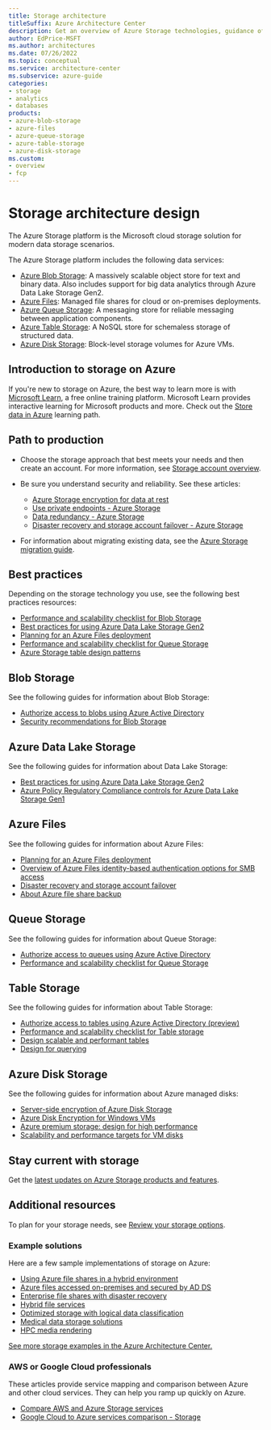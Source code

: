 ```yaml
---
title: Storage architecture
titleSuffix: Azure Architecture Center
description: Get an overview of Azure Storage technologies, guidance offerings, solution ideas, and reference architectures.  
author: EdPrice-MSFT
ms.author: architectures 
ms.date: 07/26/2022
ms.topic: conceptual
ms.service: architecture-center
ms.subservice: azure-guide
categories:
- storage
- analytics
- databases
products:
- azure-blob-storage
- azure-files
- azure-queue-storage
- azure-table-storage
- azure-disk-storage
ms.custom: 
- overview
- fcp
--- 
```


# Storage architecture design

The Azure Storage platform is the Microsoft cloud storage solution for modern data storage scenarios.  

The Azure Storage platform includes the following data services:

- [Azure Blob Storage](https://azure.microsoft.com/services/storage/blobs): A massively scalable object store for text and binary data. Also includes support for big data analytics through Azure Data Lake Storage Gen2.
- [Azure Files](https://azure.microsoft.com/services/storage/files): Managed file shares for cloud or on-premises deployments.
- [Azure Queue Storage](https://azure.microsoft.com/services/storage/queues): A messaging store for reliable messaging between application components.
- [Azure Table Storage](https://azure.microsoft.com/services/storage/tables): A NoSQL store for schemaless storage of structured data.
- [Azure Disk Storage](https://azure.microsoft.com/services/storage/disks): Block-level storage volumes for Azure VMs.

## Introduction to storage on Azure
If you're new to storage on Azure, the best way to learn more is with [Microsoft Learn](/learn/?WT.mc_id=learnaka), a free online training platform. Microsoft Learn provides interactive learning for Microsoft products and more. Check out the 
[Store data in Azure](/learn/paths/store-data-in-azure) learning path. 

## Path to production
- Choose the storage approach that best meets your needs and then create an account. For more information, see [Storage account overview](/azure/storage/common/storage-account-overview?toc=/azure%2farchitecture%2ftoc.json&bc=/azure%2farchitecture%2fbread%2ftoc.json). 

- Be sure you understand security and reliability. See these articles: 
  - [Azure Storage encryption for data at rest](/azure/storage/common/storage-service-encryption?toc=/azure%2farchitecture%2ftoc.json&bc=/azure%2farchitecture%2fbread%2ftoc.json)
  - [Use private endpoints - Azure Storage](/azure/storage/common/storage-private-endpoints?toc=/azure%2farchitecture%2ftoc.json&bc=/azure%2farchitecture%2fbread%2ftoc.json)
  - [Data redundancy - Azure Storage](/azure/storage/common/storage-redundancy?toc=/azure%2farchitecture%2ftoc.json&bc=/azure%2farchitecture%2fbread%2ftoc.json) 
  - [Disaster recovery and storage account failover - Azure Storage](/azure/storage/common/storage-disaster-recovery-guidance?toc=/azure%2farchitecture%2ftoc.json&bc=/azure%2farchitecture%2fbread%2ftoc.json)

- For information about migrating existing data, see the [Azure Storage migration guide](/azure/storage/common/storage-migration-overview?toc=/azure%2farchitecture%2ftoc.json&bc=/azure%2farchitecture%2fbread%2ftoc.json). 

## Best practices
Depending on the storage technology you use, see the following best practices resources:
- [Performance and scalability checklist for Blob Storage](/azure/storage/blobs/storage-performance-checklist?toc=/azure%2farchitecture%2ftoc.json&bc=/azure%2farchitecture%2fbread%2ftoc.json) 
- [Best practices for using Azure Data Lake Storage Gen2](/azure/storage/blobs/data-lake-storage-best-practices?toc=/azure%2farchitecture%2ftoc.json&bc=/azure%2farchitecture%2fbread%2ftoc.json) 
- [Planning for an Azure Files deployment](/azure/storage/files/storage-files-planning?toc=/azure%2farchitecture%2ftoc.json&bc=/azure%2farchitecture%2fbread%2ftoc.json)
- [Performance and scalability checklist for Queue Storage](/azure/storage/queues/storage-performance-checklist?toc=/azure%2farchitecture%2ftoc.json&bc=/azure%2farchitecture%2fbread%2ftoc.json)  
- [Azure Storage table design patterns](/azure/storage/tables/table-storage-design-patterns?toc=/azure%2farchitecture%2ftoc.json&bc=/azure%2farchitecture%2fbread%2ftoc.json) 

## Blob Storage
See the following guides for information about Blob Storage:
- [Authorize access to blobs using Azure Active Directory](/azure/storage/blobs/authorize-access-azure-active-directory)
- [Security recommendations for Blob Storage](/azure/storage/blobs/security-recommendations)

## Azure Data Lake Storage
See the following guides for information about Data Lake Storage:
- [Best practices for using Azure Data Lake Storage Gen2](/azure/storage/blobs/data-lake-storage-best-practices?toc=https%3A%2F%2Freview.docs.microsoft.com/azure%2Farchitecture%2Ftoc.json&bc=https%3A%2F%2Freview.docs.microsoft.com/azure%2Farchitecture%2Fbread%2Ftoc.json)
- [Azure Policy Regulatory Compliance controls for Azure Data Lake Storage Gen1](/azure/data-lake-store/security-controls-policy?toc=https%3A%2F%2Freview.docs.microsoft.com/azure%2Farchitecture%2Ftoc.json&bc=https%3A%2F%2Freview.docs.microsoft.com/azure%2Farchitecture%2Fbread%2Ftoc.json)

## Azure Files
See the following guides for information about Azure Files: 
- [Planning for an Azure Files deployment](/azure/storage/files/storage-files-planning?toc=https%3A%2F%2Freview.docs.microsoft.com/azure%2Farchitecture%2Ftoc.json&bc=https%3A%2F%2Freview.docs.microsoft.com/azure%2Farchitecture%2Fbread%2Ftoc.json)
- [Overview of Azure Files identity-based authentication options for SMB access](/azure/storage/files/storage-files-active-directory-overview?toc=https%3A%2F%2Freview.docs.microsoft.com/azure%2Farchitecture%2Ftoc.json&bc=https%3A%2F%2Freview.docs.microsoft.com/azure%2Farchitecture%2Fbread%2Ftoc.json)
- [Disaster recovery and storage account failover](/azure/storage/common/storage-disaster-recovery-guidance?toc=https%3A%2F%2Freview.docs.microsoft.com/azure%2Farchitecture%2Ftoc.json&bc=https%3A%2F%2Freview.docs.microsoft.com/azure%2Farchitecture%2Fbread%2Ftoc.json)
- [About Azure file share backup](/azure/backup/azure-file-share-backup-overview?toc=https%3A%2F%2Freview.docs.microsoft.com/azure%2Farchitecture%2Ftoc.json&bc=https%3A%2F%2Freview.docs.microsoft.com/azure%2Farchitecture%2Fbread%2Ftoc.json)

## Queue Storage
See the following guides for information about Queue Storage: 
- [Authorize access to queues using Azure Active Directory](/azure/storage/queues/authorize-access-azure-active-directory?toc=https%3A%2F%2Freview.docs.microsoft.com/azure%2Farchitecture%2Ftoc.json&bc=https%3A%2F%2Freview.docs.microsoft.com/azure%2Farchitecture%2Fbread%2Ftoc.json)
- [Performance and scalability checklist for Queue Storage](/azure/storage/queues/storage-performance-checklist?toc=https%3A%2F%2Freview.docs.microsoft.com/azure%2Farchitecture%2Ftoc.json&bc=https%3A%2F%2Freview.docs.microsoft.com/azure%2Farchitecture%2Fbread%2Ftoc.json)

## Table Storage
See the following guides for information about Table Storage:
- [Authorize access to tables using Azure Active Directory (preview)](/azure/storage/tables/authorize-access-azure-active-directory?toc=https%3A%2F%2Freview.docs.microsoft.com/azure%2Farchitecture%2Ftoc.json&bc=https%3A%2F%2Freview.docs.microsoft.com/azure%2Farchitecture%2Fbread%2Ftoc.json)
- [Performance and scalability checklist for Table storage](/azure/storage/tables/storage-performance-checklist?toc=https%3A%2F%2Freview.docs.microsoft.com/azure%2Farchitecture%2Ftoc.json&bc=https%3A%2F%2Freview.docs.microsoft.com/azure%2Farchitecture%2Fbread%2Ftoc.json)
- [Design scalable and performant tables](/azure/storage/tables/table-storage-design?toc=https%3A%2F%2Freview.docs.microsoft.com/azure%2Farchitecture%2Ftoc.json&bc=https%3A%2F%2Freview.docs.microsoft.com/azure%2Farchitecture%2Fbread%2Ftoc.json)
- [Design for querying](/azure/storage/tables/table-storage-design-for-query?toc=https%3A%2F%2Freview.docs.microsoft.com/azure%2Farchitecture%2Ftoc.json&bc=https%3A%2F%2Freview.docs.microsoft.com/azure%2Farchitecture%2Fbread%2Ftoc.json)

## Azure Disk Storage
See the following guides for information about Azure managed disks:
- [Server-side encryption of Azure Disk Storage](/azure/virtual-machines/disk-encryption?toc=https%3A%2F%2Freview.docs.microsoft.com/azure%2Farchitecture%2Ftoc.json&bc=https%3A%2F%2Freview.docs.microsoft.com/azure%2Farchitecture%2Fbread%2Ftoc.json)
- [Azure Disk Encryption for Windows VMs](/azure/virtual-machines/windows/disk-encryption-overview?toc=https%3A%2F%2Freview.docs.microsoft.com/azure%2Farchitecture%2Ftoc.json&bc=https%3A%2F%2Freview.docs.microsoft.com/azure%2Farchitecture%2Fbread%2Ftoc.json)
- [Azure premium storage: design for high performance](/azure/virtual-machines/premium-storage-performance?toc=https%3A%2F%2Freview.docs.microsoft.com/azure%2Farchitecture%2Ftoc.json&bc=https%3A%2F%2Freview.docs.microsoft.com/azure%2Farchitecture%2Fbread%2Ftoc.json)
- [Scalability and performance targets for VM disks](/azure/virtual-machines/disks-scalability-targets?toc=https%3A%2F%2Freview.docs.microsoft.com/azure%2Farchitecture%2Ftoc.json&bc=https%3A%2F%2Freview.docs.microsoft.com/azure%2Farchitecture%2Fbread%2Ftoc.json)

## Stay current with storage 
Get the [latest updates on Azure Storage products and features](https://azure.microsoft.com/updates/?category=storage).

## Additional resources
To plan for your storage needs, see [Review your storage options](/azure/cloud-adoption-framework/ready/considerations/storage-options).

### Example solutions
Here are a few sample implementations of storage on Azure:
- [Using Azure file shares in a hybrid environment](/azure/architecture/hybrid/azure-file-share)
- [Azure files accessed on-premises and secured by AD DS](/azure/architecture/example-scenario/hybrid/azure-files-on-premises-authentication)
- [Enterprise file shares with disaster recovery](/azure/architecture/example-scenario/file-storage/enterprise-file-shares-disaster-recovery)
- [Hybrid file services](/azure/architecture/hybrid/hybrid-file-services)
- [Optimized storage with logical data classification](/azure/architecture/solution-ideas/articles/optimized-storage-logical-data-classification)
- [Medical data storage solutions](/azure/architecture/solution-ideas/articles/medical-data-storage)
- [HPC media rendering](/azure/architecture/solution-ideas/articles/azure-batch-rendering)

[See more storage examples in the Azure Architecture Center.](/azure/architecture/browse/?azure_categories=storage)

### AWS or Google Cloud professionals

These articles provide service mapping and comparison between Azure and other cloud services. They can help you ramp up quickly on Azure.  
- [Compare AWS and Azure Storage services](/azure/architecture/aws-professional/storage)
- [Google Cloud to Azure services comparison - Storage](/azure/architecture/gcp-professional/services#storage)
